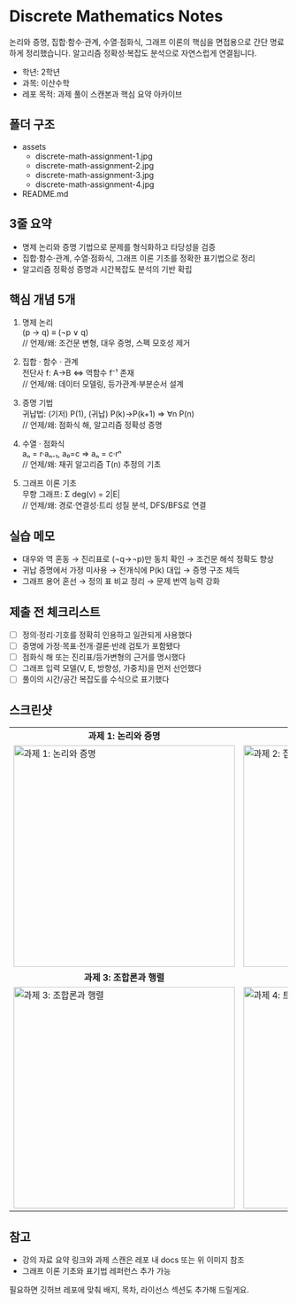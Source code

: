 # Discrete Mathematics Notes

논리와 증명, 집합·함수·관계, 수열·점화식, 그래프 이론의 핵심을 면접용으로 간단 명료하게 정리했습니다. 알고리즘 정확성·복잡도 분석으로 자연스럽게 연결됩니다.

- 학년: 2학년
- 과목: 이산수학
- 레포 목적: 과제 풀이 스캔본과 핵심 요약 아카이브

## 폴더 구조

- assets
  - discrete-math-assignment-1.jpg
  - discrete-math-assignment-2.jpg
  - discrete-math-assignment-3.jpg
  - discrete-math-assignment-4.jpg
- README.md

## 3줄 요약

- 명제 논리와 증명 기법으로 문제를 형식화하고 타당성을 검증
- 집합·함수·관계, 수열·점화식, 그래프 이론 기초를 정확한 표기법으로 정리
- 알고리즘 정확성 증명과 시간복잡도 분석의 기반 확립

## 핵심 개념 5개

1) 명제 논리  
(p → q) ≡ (¬p ∨ q)  
// 언제/왜: 조건문 변형, 대우 증명, 스펙 모호성 제거

2) 집합 · 함수 · 관계  
전단사 f: A→B ⇔ 역함수 f⁻¹ 존재  
// 언제/왜: 데이터 모델링, 등가관계·부분순서 설계

3) 증명 기법  
귀납법: (기저) P(1), (귀납) P(k)→P(k+1) ⇒ ∀n P(n)  
// 언제/왜: 점화식 해, 알고리즘 정확성 증명

4) 수열 · 점화식  
aₙ = r·aₙ₋₁, a₀=c ⇒ aₙ = c·rⁿ  
// 언제/왜: 재귀 알고리즘 T(n) 추정의 기초

5) 그래프 이론 기초  
무향 그래프: Σ deg(v) = 2|E|  
// 언제/왜: 경로·연결성·트리 성질 분석, DFS/BFS로 연결

## 실습 메모

- 대우와 역 혼동 → 진리표로 (¬q→¬p)만 동치 확인 → 조건문 해석 정확도 향상  
- 귀납 증명에서 가정 미사용 → 전개식에 P(k) 대입 → 증명 구조 체득  
- 그래프 용어 혼선 → 정의 표 비교 정리 → 문제 번역 능력 강화

## 제출 전 체크리스트

- [ ] 정의·정리·기호를 정확히 인용하고 일관되게 사용했다  
- [ ] 증명에 가정·목표·전개·결론·반례 검토가 포함됐다  
- [ ] 점화식 해 또는 진리표/등가변형의 근거를 명시했다  
- [ ] 그래프 입력 모델(V, E, 방향성, 가중치)을 먼저 선언했다  
- [ ] 풀이의 시간/공간 복잡도를 수식으로 표기했다

## 스크린샷

<table>
  <tr>
    <td align="center"><strong>과제 1: 논리와 증명</strong></td>
    <td align="center"><strong>과제 2: 집합과 관계</strong></td>
  </tr>
  <tr>
    <td><img src="./assets/discrete-math-assignment-1.jpg" alt="과제 1: 논리와 증명" width="400"/></td>
    <td><img src="./assets/discrete-math-assignment-2.jpg" alt="과제 2: 집합과 관계" width="400"/></td>
  </tr>
  <tr>
    <td align="center"><strong>과제 3: 조합론과 행렬</strong></td>
    <td align="center"><strong>과제 4: 트리와 알고리즘</strong></td>
  </tr>
  <tr>
    <td><img src="./assets/discrete-math-assignment-3.jpg" alt="과제 3: 조합론과 행렬" width="400"/></td>
    <td><img src="./assets/discrete-math-assignment-4.jpg" alt="과제 4: 트리와 알고리즘" width="400"/></td>
  </tr>
</table>

## 참고

- 강의 자료 요약 링크와 과제 스캔은 레포 내 docs 또는 위 이미지 참조  
- 그래프 이론 기초와 표기법 레퍼런스 추가 가능

필요하면 깃허브 레포에 맞춰 배지, 목차, 라이선스 섹션도 추가해 드릴게요.
